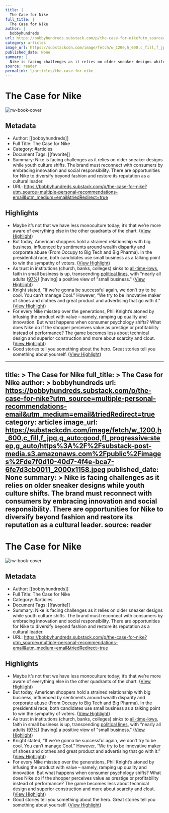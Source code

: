 ```yaml
---
title: |
  The Case for Nike
full_title: |
  The Case for Nike
author: |
  bobbyhundreds
url: https://bobbyhundreds.substack.com/p/the-case-for-nike?utm_source=multiple-personal-recommendations-email&utm_medium=email&triedRedirect=true
category: articles
image_url: https://substackcdn.com/image/fetch/w_1200,h_600,c_fill,f_jpg,q_auto:good,fl_progressive:steep,g_auto/https%3A%2F%2Fsubstack-post-media.s3.amazonaws.com%2Fpublic%2Fimages%2Fde7f0d10-40d7-4f4e-bca7-6fe7d3cb0011_2000x1158.jpeg
published_date: None
summary: |
  Nike is facing challenges as it relies on older sneaker designs while youth culture shifts. The brand must reconnect with consumers by embracing innovation and social responsibility. There are opportunities for Nike to diversify beyond fashion and restore its reputation as a cultural leader.
source: reader
permalink: l/articles/the-case-for-nike
---
```

# The Case for Nike

![rw-book-cover](https://substackcdn.com/image/fetch/w_1200,h_600,c_fill,f_jpg,q_auto:good,fl_progressive:steep,g_auto/https%3A%2F%2Fsubstack-post-media.s3.amazonaws.com%2Fpublic%2Fimages%2Fde7f0d10-40d7-4f4e-bca7-6fe7d3cb0011_2000x1158.jpeg)

## Metadata
- Author: [[bobbyhundreds]]
- Full Title: The Case for Nike
- Category: #articles
- Document Tags: [[favorite]] 
- Summary: Nike is facing challenges as it relies on older sneaker designs while youth culture shifts. The brand must reconnect with consumers by embracing innovation and social responsibility. There are opportunities for Nike to diversify beyond fashion and restore its reputation as a cultural leader.
- URL: https://bobbyhundreds.substack.com/p/the-case-for-nike?utm_source=multiple-personal-recommendations-email&utm_medium=email&triedRedirect=true

## Highlights
- Maybe it’s not that we have less monoculture today; it’s that we’re more aware of everything else in the other quadrants of the chart. ([View Highlight](https://read.readwise.io/read/01j8sk4kd4qtb9699v2tn5zaca))
- But today, American shoppers hold a strained relationship with big business, influenced by sentiments around wealth disparity and corporate abuse (From Occupy to Big Tech and Big Pharma). In the presidential race, both candidates use small business as a talking point to win the sympathy of voters. ([View Highlight](https://read.readwise.io/read/01j8sk915bpgcjyr4pjhxaeza8))
- As trust in institutions (church, banks, colleges) sinks to [all-time-lows](https://news.gallup.com/poll/508169/historically-low-faith-institutions-continues.aspx), faith in small business is up, transcending [political lines](https://www.greenamerica.org/blog/americans-trust-small-businesses), with “nearly all adults ([97%](https://bobbyhundreds.substack.com/news.gallup.com/poll/270296/americans-dislike-big-business.aspx)) [having] a positive view of "small business." ([View Highlight](https://read.readwise.io/read/01j8sk986tmykvtw2h9765bp4k))
- Knight stated, “If we’re gonna be successful again, we don’t try to be cool. You can’t manage Cool.” However, “We try to be innovative maker of shoes and clothes and great product and advertising that go with it.” ([View Highlight](https://read.readwise.io/read/01j8skf2vvskrkpne01yhtmgs6))
- For every Nike misstep over the generations, Phil Knight’s atoned by infusing the product with value – namely, ramping up quality and innovation. But what happens when consumer psychology shifts? What does Nike do if the shopper perceives value as prestige or profitability instead of performance? The game becomes less about technical design and superior construction and more about scarcity and clout. ([View Highlight](https://read.readwise.io/read/01j8skp1rdtqvty4v2eff7ka4z))
- Good stories tell you something about the hero. Great stories tell you something about yourself. ([View Highlight](https://read.readwise.io/read/01j8skrbmnjn3ty974fcdweadm))


---
title: >
  The Case for Nike
full_title: >
  The Case for Nike
author: >
  bobbyhundreds
url: https://bobbyhundreds.substack.com/p/the-case-for-nike?utm_source=multiple-personal-recommendations-email&utm_medium=email&triedRedirect=true
category: articles
image_url: https://substackcdn.com/image/fetch/w_1200,h_600,c_fill,f_jpg,q_auto:good,fl_progressive:steep,g_auto/https%3A%2F%2Fsubstack-post-media.s3.amazonaws.com%2Fpublic%2Fimages%2Fde7f0d10-40d7-4f4e-bca7-6fe7d3cb0011_2000x1158.jpeg
published_date: None
summary: >
  Nike is facing challenges as it relies on older sneaker designs while youth culture shifts. The brand must reconnect with consumers by embracing innovation and social responsibility. There are opportunities for Nike to diversify beyond fashion and restore its reputation as a cultural leader.
source: reader
---
# The Case for Nike

![rw-book-cover](https://substackcdn.com/image/fetch/w_1200,h_600,c_fill,f_jpg,q_auto:good,fl_progressive:steep,g_auto/https%3A%2F%2Fsubstack-post-media.s3.amazonaws.com%2Fpublic%2Fimages%2Fde7f0d10-40d7-4f4e-bca7-6fe7d3cb0011_2000x1158.jpeg)

## Metadata
- Author: [[bobbyhundreds]]
- Full Title: The Case for Nike
- Category: #articles
- Document Tags: [[favorite]] 
- Summary: Nike is facing challenges as it relies on older sneaker designs while youth culture shifts. The brand must reconnect with consumers by embracing innovation and social responsibility. There are opportunities for Nike to diversify beyond fashion and restore its reputation as a cultural leader.
- URL: https://bobbyhundreds.substack.com/p/the-case-for-nike?utm_source=multiple-personal-recommendations-email&utm_medium=email&triedRedirect=true

## Highlights
- Maybe it’s not that we have less monoculture today; it’s that we’re more aware of everything else in the other quadrants of the chart. ([View Highlight](https://read.readwise.io/read/01j8sk4kd4qtb9699v2tn5zaca))
- But today, American shoppers hold a strained relationship with big business, influenced by sentiments around wealth disparity and corporate abuse (From Occupy to Big Tech and Big Pharma). In the presidential race, both candidates use small business as a talking point to win the sympathy of voters. ([View Highlight](https://read.readwise.io/read/01j8sk915bpgcjyr4pjhxaeza8))
- As trust in institutions (church, banks, colleges) sinks to [all-time-lows](https://news.gallup.com/poll/508169/historically-low-faith-institutions-continues.aspx), faith in small business is up, transcending [political lines](https://www.greenamerica.org/blog/americans-trust-small-businesses), with “nearly all adults ([97%](https://bobbyhundreds.substack.com/news.gallup.com/poll/270296/americans-dislike-big-business.aspx)) [having] a positive view of "small business." ([View Highlight](https://read.readwise.io/read/01j8sk986tmykvtw2h9765bp4k))
- Knight stated, “If we’re gonna be successful again, we don’t try to be cool. You can’t manage Cool.” However, “We try to be innovative maker of shoes and clothes and great product and advertising that go with it.” ([View Highlight](https://read.readwise.io/read/01j8skf2vvskrkpne01yhtmgs6))
- For every Nike misstep over the generations, Phil Knight’s atoned by infusing the product with value – namely, ramping up quality and innovation. But what happens when consumer psychology shifts? What does Nike do if the shopper perceives value as prestige or profitability instead of performance? The game becomes less about technical design and superior construction and more about scarcity and clout. ([View Highlight](https://read.readwise.io/read/01j8skp1rdtqvty4v2eff7ka4z))
- Good stories tell you something about the hero. Great stories tell you something about yourself. ([View Highlight](https://read.readwise.io/read/01j8skrbmnjn3ty974fcdweadm))


